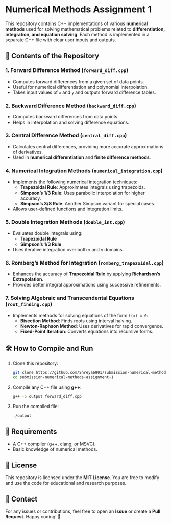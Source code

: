 # Numerical Methods Assignment 1

This repository contains C++ implementations of various **numerical methods** used for solving mathematical problems related to **differentiation, integration, and equation solving**. Each method is implemented in a separate C++ file with clear user inputs and outputs.

## 📌 **Contents of the Repository**

### **1. Forward Difference Method** (`forward_diff.cpp`)
- Computes forward differences from a given set of data points.
- Useful for numerical differentiation and polynomial interpolation.
- Takes input values of `x` and `y` and outputs forward difference tables.

### **2. Backward Difference Method** (`backward_diff.cpp`)
- Computes backward differences from data points.
- Helps in interpolation and solving difference equations.

### **3. Central Difference Method** (`central_diff.cpp`)
- Calculates central differences, providing more accurate approximations of derivatives.
- Used in **numerical differentiation** and **finite difference methods**.

### **4. Numerical Integration Methods** (`numerical_integration.cpp`)
- Implements the following numerical integration techniques:
  - **Trapezoidal Rule**: Approximates integrals using trapezoids.
  - **Simpson’s 1/3 Rule**: Uses parabolic interpolation for higher accuracy.
  - **Simpson’s 3/8 Rule**: Another Simpson variant for special cases.
- Allows user-defined functions and integration limits.

### **5. Double Integration Methods** (`double_int.cpp`)
- Evaluates double integrals using:
  - **Trapezoidal Rule**
  - **Simpson’s 1/3 Rule**
- Uses iterative integration over both `x` and `y` domains.

### **6. Romberg’s Method for Integration** (`romberg_trapezoidal.cpp`)
- Enhances the accuracy of **Trapezoidal Rule** by applying **Richardson’s Extrapolation**.
- Provides better integral approximations using successive refinements.

### **7. Solving Algebraic and Transcendental Equations** (`root_finding.cpp`)
- Implements methods for solving equations of the form `f(x) = 0`:
  - **Bisection Method**: Finds roots using interval halving.
  - **Newton-Raphson Method**: Uses derivatives for rapid convergence.
  - **Fixed-Point Iteration**: Converts equations into recursive forms.

## 🛠 **How to Compile and Run**
1. Clone this repository:
   ```sh
   git clone https://github.com/Shreya6901/submission-numerical-methods-assignment-1.git
   cd submission-numerical-methods-assignment-1
   ```
2. Compile any C++ file using **g++**:
   ```sh
   g++ -o output forward_diff.cpp
   ```
3. Run the compiled file:
   ```sh
   ./output
   ```

## 📌 **Requirements**
- A C++ compiler (g++, clang, or MSVC).
- Basic knowledge of numerical methods.

## 📜 **License**
This repository is licensed under the **MIT License**. You are free to modify and use the code for educational and research purposes.

## 📧 **Contact**
For any issues or contributions, feel free to open an **Issue** or create a **Pull Request**. Happy coding! 🚀

